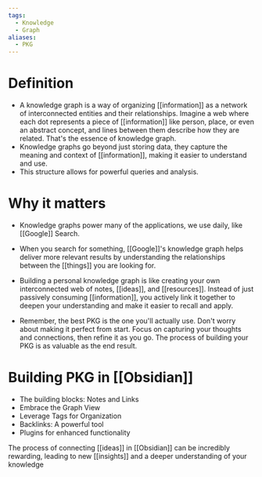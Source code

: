 ```yaml
---
tags:
  - Knowledge
  - Graph
aliases:
  - PKG
---
```

# Definition

- A knowledge graph is a way of organizing [[information]] as a network of interconnected entities and their relationships. Imagine a web where each dot represents a piece of [[information]] like person, place, or even an abstract concept, and lines between them describe how they are related. That's the essence of knowledge graph.
- Knowledge graphs go beyond just storing data, they capture the meaning and context of [[information]], making it easier to understand and use.
- This structure allows for powerful queries and analysis.

# Why it matters

- Knowledge graphs power many of the applications, we use daily, like [[Google]] Search.
- When you search for something, [[Google]]'s knowledge graph helps deliver more relevant results by understanding the relationships between the [[things]] you are looking for.

- Building a personal knowledge graph is like creating your own interconnected web of notes, [[ideas]], and [[resources]]. Instead of just passively consuming [[information]], you actively  link it together to deepen your understanding and make it easier to recall and apply.
- Remember, the best PKG is the one you'll actually use. Don't worry about making it perfect from start. Focus on capturing your thoughts and connections, then refine it as you go. The process of building your PKG is as valuable as the end result.

# Building PKG in [[Obsidian]]

- The building blocks: Notes and Links
- Embrace the Graph View
- Leverage Tags for Organization
- Backlinks: A powerful tool
- Plugins for enhanced functionality

The process of connecting [[ideas]] in [[Obsidian]] can be incredibly rewarding, leading to new [[insights]] and a deeper understanding of your knowledge